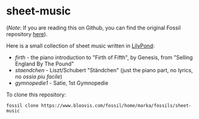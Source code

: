 # sheet-music

(*Note*: If you are reading this on Github, you can find the
original Fossil repository [here](https://www.bloovis.com/fossil/home/marka/fossils/sheet-music/home)).

Here is a small collection of sheet music written in [LilyPond](http://lilypond.org/):

* *firth* - the piano introduction to "Firth of Fifth", by Genesis, from "Selling England By The Pound"
* *staendchen* - Liszt/Schubert "Ständchen" (just the piano part, no lyrics, no *ossia piu facile*)
* *gymnopedie1* - Satie, 1st Gymnopedie

To clone this repository:

```
fossil clone https://www.bloovis.com/fossil/home/marka/fossils/sheet-music
```
